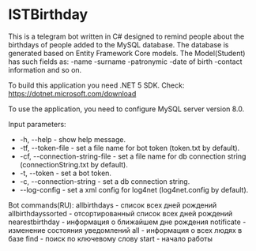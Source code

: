 # ISTBirthday
This is a telegram bot written in C# designed to remind people about the birthdays of people added to the MySQL database. The database is generated based on Entity Framework Core models.
The Model(Student) has such fields as: 
  -name
  -surname
  -patronymic
  -date of birth
  -contact information
and so on.


To build this application you need .NET 5 SDK.
Check: https://dotnet.microsoft.com/download

To use the application, you need to configure MySQL server version 8.0.

Input parameters:
* -h, --help                      - show help message.
* -tf, --token-file               - set a file name for bot token (token.txt by default).
* -cf, --connection-string-file   - set a file name for db connection string (connectionString.txt by default).
* -t, --token                     - set a bot token.
* -c, --connection-string         - set a db connection string.
* --log-config                    - set a xml config for log4net (log4net.config by default).
  
Bot commands(RU):
  allbirthdays - список всех дней рождений
  allbirthdayssorted - отсортированный список всех дней рождений
  nearestbirthday - информация о ближайшем дне рождения
  notificate - изменение состояния уведомлений
  all - информация о всех людях в базе
  find - поиск по ключевому слову
  start - начало работы

